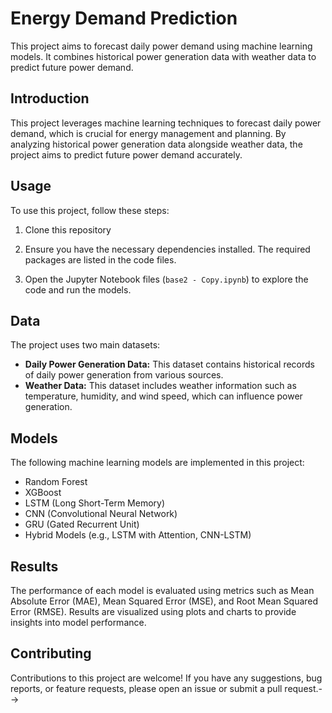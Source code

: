 # Energy Demand Prediction

This project aims to forecast daily power demand using machine learning models. It combines historical power generation data with weather data to predict future power demand.

## Introduction

This project leverages machine learning techniques to forecast daily power demand, which is crucial for energy management and planning. By analyzing historical power generation data alongside weather data, the project aims to predict future power demand accurately.

## Usage

To use this project, follow these steps:

1. Clone this repository
   
2. Ensure you have the necessary dependencies installed. The required packages are listed in the code files.

3. Open the Jupyter Notebook files (`base2 - Copy.ipynb`) to explore the code and run the models.

## Data

The project uses two main datasets:

- **Daily Power Generation Data:** This dataset contains historical records of daily power generation from various sources.
- **Weather Data:** This dataset includes weather information such as temperature, humidity, and wind speed, which can influence power generation.

## Models

The following machine learning models are implemented in this project:

- Random Forest
- XGBoost
- LSTM (Long Short-Term Memory)
- CNN (Convolutional Neural Network)
- GRU (Gated Recurrent Unit)
- Hybrid Models (e.g., LSTM with Attention, CNN-LSTM)

## Results

The performance of each model is evaluated using metrics such as Mean Absolute Error (MAE), Mean Squared Error (MSE), and Root Mean Squared Error (RMSE). Results are visualized using plots and charts to provide insights into model performance.

## Contributing

Contributions to this project are welcome! If you have any suggestions, bug reports, or feature requests, please open an issue or submit a pull request.-->

<!--## License

This project is licensed under the MIT License. See the [LICENSE](LICENSE) file for details.

<!--## Contact

For any inquiries or questions, please reach out to the project team:

- **Anand C**
  - GitHub: [anandshaji679322](https://github.com/anandshaji679322)
  - Email: [anandshaji679322@gmail.com]

- **NAME**
  - GitHub: [NAME](https://github.com/johndoe)
  - Email: [EMAIL ID]

- **NAME**
  - GitHub: [NAME](https://github.com/janesmith)
  - Email: [EMAIL ID]
-->


